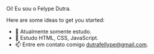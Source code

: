 Oi! Eu sou o Felype Dutra.

Here are some ideas to get you started:

- 🔭 Atualmente somente estudo.
- 🌱 Estudo HTML, CSS, JavaScript.
- 📫 Entre em contato comigo dutrafellype@gmail.com.


